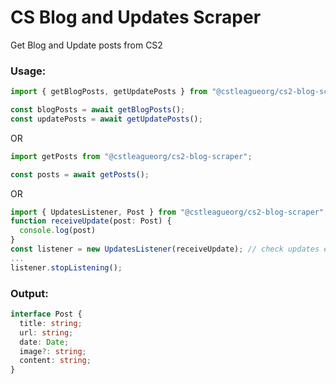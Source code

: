 # CS Blog and Updates Scraper
Get Blog and Update posts from CS2
### Usage:
```ts
import { getBlogPosts, getUpdatePosts } from "@cstleagueorg/cs2-blog-scraper";

const blogPosts = await getBlogPosts();
const updatePosts = await getUpdatePosts();
```
OR
```ts
import getPosts from "@cstleagueorg/cs2-blog-scraper";

const posts = await getPosts();
```
OR
```ts
import { UpdatesListener, Post } from "@cstleagueorg/cs2-blog-scraper";
function receiveUpdate(post: Post) {
  console.log(post)
}
const listener = new UpdatesListener(receiveUpdate); // check updates every 10 minutes
...
listener.stopListening();
```
### Output:
```ts
interface Post {
  title: string;
  url: string;
  date: Date;
  image?: string;
  content: string;
}
```
